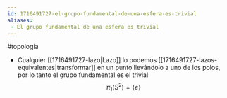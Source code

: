 ```yaml
---
id: 1716491727-el-grupo-fundamental-de-una-esfera-es-trivial
aliases:
 - El grupo fundamental de una esfera es trivial
---
```


#topología 

- Cualquier [[1716491727-lazo|Lazo]] lo podemos [[1716491727-lazos-equivalentes|transformar]] en un punto llevándolo a uno de los polos, por lo tanto el grupo fundamental es el trivial
$$\pi_1(S^2)=\{e\}$$